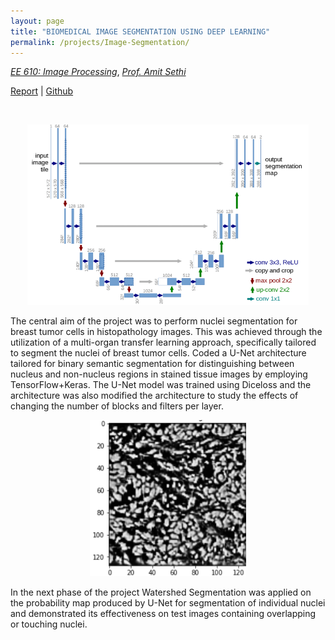 ```yaml
---
layout: page
title: "BIOMEDICAL IMAGE SEGMENTATION USING DEEP LEARNING"
permalink: /projects/Image-Segmentation/
---
```



  [_EE 610: Image Processing_](https://www.ee.iitb.ac.in/web/course_lists/ee-768-introduction-to-machine-learning/), [_Prof. Amit Sethi_](https://www.ee.iitb.ac.in/~asethi/)  
  
[Report](assets/pdf/Project_Report) | [Github](https://github.com/Vansh28Kapoor/BIOMEDICAL-IMAGE-SEGMENTATION-USING-DEEP-LEARNING) 


<br>
<p align="center">
    <img width="450"  src="/img/U-net.png">
</p>


The central aim of the project was to perform nuclei segmentation for breast tumor cells in histopathology images.
This was achieved through the utilization of a multi-organ transfer learning approach, specifically tailored to segment the nuclei of breast tumor cells. Coded a U-Net architecture tailored for binary semantic segmentation for distinguishing between nucleus and non-nucleus regions in stained tissue images by employing TensorFlow+Keras. The U-Net model was trained using Diceloss and the architecture was also modified the architecture to study the effects of changing the number of blocks and filters per layer.

<p align="center">
    <img width="250" height="250" src="/img/img_segmentation.gif">
</p>

In the next phase of the project Watershed Segmentation was applied on the probability map produced by U-Net for segmentation of individual nuclei and demonstrated its effectiveness on test images containing overlapping or touching nuclei.
